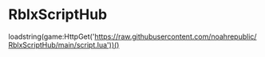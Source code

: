 # RblxScriptHub
loadstring(game:HttpGet('https://raw.githubusercontent.com/noahrepublic/RblxScriptHub/main/script.lua'))()
